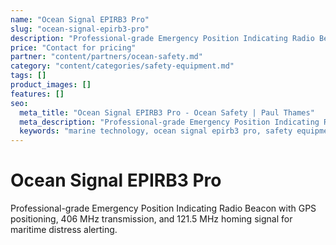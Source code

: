 ```yaml
---
name: "Ocean Signal EPIRB3 Pro"
slug: "ocean-signal-epirb3-pro"
description: "Professional-grade Emergency Position Indicating Radio Beacon with GPS positioning, 406 MHz transmission, and 121.5 MHz homing signal for maritime distress alerting."
price: "Contact for pricing"
partner: "content/partners/ocean-safety.md"
category: "content/categories/safety-equipment.md"
tags: []
product_images: []
features: []
seo:
  meta_title: "Ocean Signal EPIRB3 Pro - Ocean Safety | Paul Thames"
  meta_description: "Professional-grade Emergency Position Indicating Radio Beacon with GPS positioning, 406 MHz transmission, and 121.5 MHz homing signal for maritime dis"
  keywords: "marine technology, ocean signal epirb3 pro, safety equipment"
---
```


# Ocean Signal EPIRB3 Pro

Professional-grade Emergency Position Indicating Radio Beacon with GPS positioning, 406 MHz transmission, and 121.5 MHz homing signal for maritime distress alerting.





